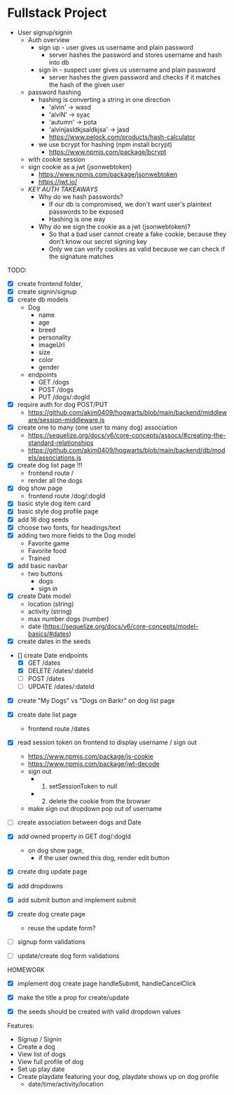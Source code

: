 # Fullstack Project

+ User signup/signin
  + Auth overview
    + sign up - user gives us username and plain password
      + server hashes the password and stores username and hash into db
    + sign in - suspect user gives us username and plain password
      + server hashes the given password and checks if it matches the hash of the given user
  + password hashing
    + hashing is converting a string in one direction
      + 'alvin' -> wasd
      + 'alviN' -> syac
      + 'autumn' -> pota
      + 'alvinjasldkjsaldkjsa' -> jasd
      + https://www.pelock.com/products/hash-calculator
    + we use bcrypt for hashing (npm install bcrypt)
        + https://www.npmjs.com/package/bcrypt
  + with cookie session
  + sign cookie as a jwt (jsonwebtoken)
    + https://www.npmjs.com/package/jsonwebtoken
    + https://jwt.io/
  + *KEY AUTH TAKEAWAYS*
    + Why do we hash passwords?
      + If our db is compromised, we don't want user's plaintext passwords to be exposed
      + Hashing is one way
    + Why do we sign the cookie as a jwt (jsonwebtoken)?
      + So that a bad user cannot create a fake cookie, because they don't know our secret signing key
      + Only we can verify cookies as valid because we can check if the signature matches


TODO:
+ [X] create frontend folder,
+ [X] create signin/signup
+ [X] create db models
  + Dog
    + name
    + age
    + breed
    + personality
    + imageUrl
    + size
    + color
    + gender
  + endpoints
    +   GET /dogs
    +   POST /dogs
    +   PUT /dogs/:dogId
+ [X] require auth for dog POST/PUT
  + https://github.com/akim0409/hogwarts/blob/main/backend/middleware/session-middleware.js
+ [X] create one to many (one user to many dog) association
  + https://sequelize.org/docs/v6/core-concepts/assocs/#creating-the-standard-relationships
  + https://github.com/akim0409/hogwarts/blob/main/backend/db/models/associations.js
+ [X] create dog list page   !!!
  + frontend route /
  + render all the dogs
+ [X] dog show page
  + frontend route /dog/:dogId
+ [X] basic style dog item card
+ [X] basic style dog profile page
+ [X] add 16 dog seeds 
+ [X] choose two fonts, for headings/text
+ [X] adding two more fields to the Dog model
  + Favorite game
  + Favorite food
  + Trained
+ [X] add basic navbar
  + two buttons
    + dogs
    + sign in
+ [X] create Date model
  + location (string)
  + activity (string)
  + max number dogs (number)
  + date (https://sequelize.org/docs/v6/core-concepts/model-basics/#dates)
+ [X] create dates in the seeds
+ [] create Date endpoints
  + [X] GET /dates 
  + [X] DELETE /dates/:dateId
  + [ ] POST /dates
  + [ ] UPDATE /dates/:dateId
+ [X] create "My Dogs" vs "Dogs on Barkr" on dog list page  
+ [X] create date list page
  + frontend route /dates
+ [X] read session token on frontend to display username / sign out
  + https://www.npmjs.com/package/js-cookie 
  + https://www.npmjs.com/package/jwt-decode
  + sign out
    + 1. setSessionToken to null
    + 2. delete the cookie from the browser
  + make sign out dropdown pop out of username
+ [ ] create association between dogs and Date
+ [X] add owned property in GET dog/:dogId
  + on dog show page,
    + if the user owned this dog, render edit button
+ [X] create dog update page
+ [X] add dropdowns
+ [X] add submit button and implement submit  
+ [X] create dog create page
  + reuse the update form?
+ [ ] signup form validations
+ [ ] update/create dog form validations


HOMEWORK
+ [X] implement dog create page handleSubmit, handleCancelClick
+ [X] make the title a prop for create/update
+ [X] the seeds should be created with valid dropdown values
  



Features:
  + Signup / Signin
  + Create a dog
  + View list of dogs
  + View full profile of dog
  + Set up play date
  + Create playdate featuring your dog, playdate shows up on dog profile
    + date/time/activity/location



  